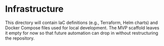 # Infrastructure

This directory will contain IaC definitions (e.g., Terraform, Helm charts) and Docker Compose files used for local development. The MVP scaffold leaves it empty for now so that future automation can drop in without restructuring the repository.
